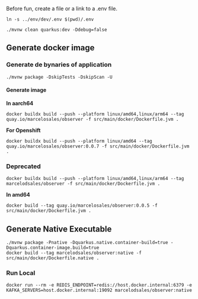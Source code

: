 Before fun, create a file or a link to a .env file.
```shell
ln -s ../env/dev/.env $(pwd)/.env
```

```shell
./mvnw clean quarkus:dev -Ddebug=false
```

## Generate docker image

### Generate de bynaries of application
```
./mvnw package -DskipTests -DskipScan -U
```

#### Generate image

**In aarch64**

```shell
docker buildx build --push --platform linux/amd64,linux/arm64 --tag quay.io/marcelosales/observer -f src/main/docker/Dockerfile.jvm .
```

**For Openshift**
```
docker buildx build --push --platform linux/amd64 --tag quay.io/marcelosales/observer:0.0.7 -f src/main/docker/Dockerfile.jvm .
```

### Deprecated
```
docker buildx build --push --platform linux/amd64,linux/arm64 --tag marcelodsales/observer -f src/main/docker/Dockerfile.jvm .
```

**In amd64**
```shell
docker build --tag quay.io/marcelosales/observer:0.0.5 -f src/main/docker/Dockerfile.jvm .
```

## Generate Native Executable
```
./mvnw package -Pnative -Dquarkus.native.container-build=true -Dquarkus.container-image.build=true
docker build --tag marcelodsales/observer:native -f src/main/docker/Dockerfile.native .
```

### Run Local
```
docker run --rm -e REDIS_ENDPOINT=redis://host.docker.internal:6379 -e KAFKA_SERVERS=host.docker.internal:19092 marcelodsales/observer:native
```